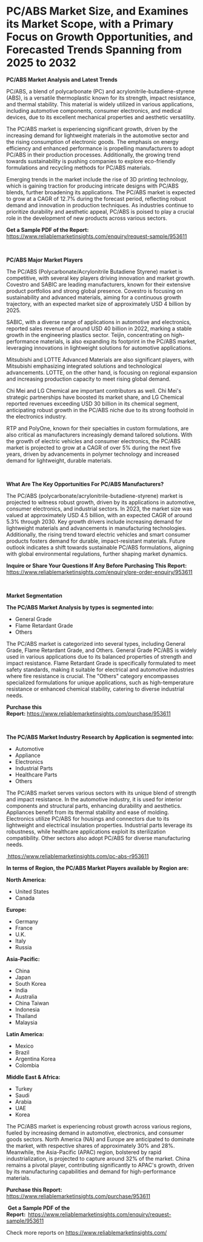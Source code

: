 <p><h1>PC/ABS Market Size, and Examines its Market Scope, with a Primary Focus on Growth Opportunities, and Forecasted Trends Spanning from 2025 to 2032</h1></p><p><strong>PC/ABS Market Analysis and Latest Trends</strong></p>
<p><p>PC/ABS, a blend of polycarbonate (PC) and acrylonitrile-butadiene-styrene (ABS), is a versatile thermoplastic known for its strength, impact resistance, and thermal stability. This material is widely utilized in various applications, including automotive components, consumer electronics, and medical devices, due to its excellent mechanical properties and aesthetic versatility.</p><p>The PC/ABS market is experiencing significant growth, driven by the increasing demand for lightweight materials in the automotive sector and the rising consumption of electronic goods. The emphasis on energy efficiency and enhanced performance is propelling manufacturers to adopt PC/ABS in their production processes. Additionally, the growing trend towards sustainability is pushing companies to explore eco-friendly formulations and recycling methods for PC/ABS materials.</p><p>Emerging trends in the market include the rise of 3D printing technology, which is gaining traction for producing intricate designs with PC/ABS blends, further broadening its applications. The PC/ABS market is expected to grow at a CAGR of 12.7% during the forecast period, reflecting robust demand and innovation in production techniques. As industries continue to prioritize durability and aesthetic appeal, PC/ABS is poised to play a crucial role in the development of new products across various sectors.</p></p>
<p><strong>Get a Sample PDF of the Report:&nbsp;</strong> <a href="https://www.reliablemarketinsights.com/enquiry/request-sample/953611?utm_campaign=2221&utm_medium=2&utm_source=Github&utm_content=ia&utm_term=02042025&utm_id=pcabs">https://www.reliablemarketinsights.com/enquiry/request-sample/953611</a></p>
<p>&nbsp;</p>
<p><strong>PC/ABS Major Market Players</strong></p>
<p><p>The PC/ABS (Polycarbonate/Acrylonitrile Butadiene Styrene) market is competitive, with several key players driving innovation and market growth. Covestro and SABIC are leading manufacturers, known for their extensive product portfolios and strong global presence. Covestro is focusing on sustainability and advanced materials, aiming for a continuous growth trajectory, with an expected market size of approximately USD 4 billion by 2025.</p><p>SABIC, with a diverse range of applications in automotive and electronics, reported sales revenue of around USD 40 billion in 2022, marking a stable growth in the engineering plastics sector. Teijin, concentrating on high-performance materials, is also expanding its footprint in the PC/ABS market, leveraging innovations in lightweight solutions for automotive applications.</p><p>Mitsubishi and LOTTE Advanced Materials are also significant players, with Mitsubishi emphasizing integrated solutions and technological advancements. LOTTE, on the other hand, is focusing on regional expansion and increasing production capacity to meet rising global demand.</p><p>Chi Mei and LG Chemical are important contributors as well. Chi Mei's strategic partnerships have boosted its market share, and LG Chemical reported revenues exceeding USD 30 billion in its chemical segment, anticipating robust growth in the PC/ABS niche due to its strong foothold in the electronics industry.</p><p>RTP and PolyOne, known for their specialties in custom formulations, are also critical as manufacturers increasingly demand tailored solutions. With the growth of electric vehicles and consumer electronics, the PC/ABS market is projected to grow at a CAGR of over 5% during the next five years, driven by advancements in polymer technology and increased demand for lightweight, durable materials.</p></p>
<p>&nbsp;</p>
<p><strong>What Are The Key Opportunities For PC/ABS Manufacturers?</strong></p>
<p><p>The PC/ABS (polycarbonate/acrylonitrile-butadiene-styrene) market is projected to witness robust growth, driven by its applications in automotive, consumer electronics, and industrial sectors. In 2023, the market size was valued at approximately USD 4.5 billion, with an expected CAGR of around 5.3% through 2030. Key growth drivers include increasing demand for lightweight materials and advancements in manufacturing technologies. Additionally, the rising trend toward electric vehicles and smart consumer products fosters demand for durable, impact-resistant materials. Future outlook indicates a shift towards sustainable PC/ABS formulations, aligning with global environmental regulations, further shaping market dynamics.</p></p>
<p><strong>Inquire or Share Your Questions If Any Before Purchasing This Report:</strong> <a href="https://www.reliablemarketinsights.com/enquiry/pre-order-enquiry/953611?utm_campaign=2221&utm_medium=2&utm_source=Github&utm_content=ia&utm_term=02042025&utm_id=pcabs">https://www.reliablemarketinsights.com/enquiry/pre-order-enquiry/953611</a></p>
<p>&nbsp;</p>
<p><strong>Market Segmentation</strong></p>
<p><strong>The PC/ABS Market Analysis by types is segmented into:</strong></p>
<p><ul><li>General Grade</li><li>Flame Retardant Grade</li><li>Others</li></ul></p>
<p><p>The PC/ABS market is categorized into several types, including General Grade, Flame Retardant Grade, and Others. General Grade PC/ABS is widely used in various applications due to its balanced properties of strength and impact resistance. Flame Retardant Grade is specifically formulated to meet safety standards, making it suitable for electrical and automotive industries where fire resistance is crucial. The "Others" category encompasses specialized formulations for unique applications, such as high-temperature resistance or enhanced chemical stability, catering to diverse industrial needs.</p></p>
<p><strong>Purchase this Report:&nbsp;</strong><a href="https://www.reliablemarketinsights.com/purchase/953611?utm_campaign=2221&utm_medium=2&utm_source=Github&utm_content=ia&utm_term=02042025&utm_id=pcabs">https://www.reliablemarketinsights.com/purchase/953611</a></p>
<p>&nbsp;</p>
<p><strong>The PC/ABS Market Industry Research by Application is segmented into:</strong></p>
<p><ul><li>Automotive</li><li>Appliance</li><li>Electronics</li><li>Industrial Parts</li><li>Healthcare Parts</li><li>Others</li></ul></p>
<p><p>The PC/ABS market serves various sectors with its unique blend of strength and impact resistance. In the automotive industry, it is used for interior components and structural parts, enhancing durability and aesthetics. Appliances benefit from its thermal stability and ease of molding. Electronics utilize PC/ABS for housings and connectors due to its lightweight and electrical insulation properties. Industrial parts leverage its robustness, while healthcare applications exploit its sterilization compatibility. Other sectors also adopt PC/ABS for diverse manufacturing needs.</p></p>
<p><a href="https://www.reliablemarketinsights.com/pc-abs-r953611?utm_campaign=2221&utm_medium=2&utm_source=Github&utm_content=ia&utm_term=02042025&utm_id=pcabs">&nbsp;https://www.reliablemarketinsights.com/pc-abs-r953611</a></p>
<p><strong>In terms of Region, the PC/ABS Market Players available by Region are:</strong></p>
<p>
    <p> <strong> North America: </strong>
        <ul>
            <li>United States</li>
            <li>Canada</li>
        </ul>
        </p> 
    <p> <strong> Europe: </strong>
        <ul>
            <li>Germany</li>
            <li>France</li>
            <li>U.K.</li>
            <li>Italy</li>
            <li>Russia</li>
        </ul>
        </p> 
    <p> <strong> Asia-Pacific: </strong>
        <ul>
            <li>China</li>
            <li>Japan</li>
            <li>South Korea</li>
            <li>India</li>
            <li>Australia</li>
            <li>China Taiwan</li>
            <li>Indonesia</li>
            <li>Thailand</li>
            <li>Malaysia</li>
        </ul>
        </p> 
    <p> <strong> Latin America: </strong>
        <ul>
            <li>Mexico</li>
            <li>Brazil</li>
            <li>Argentina Korea</li>
            <li>Colombia</li>
        </ul>
        </p> 
    <p> <strong> Middle East & Africa: </strong>
        <ul>
            <li>Turkey</li>
            <li>Saudi</li>
            <li>Arabia</li>
            <li>UAE</li>
            <li>Korea</li>
        </ul>
    </p>
    </p>
<p><p>The PC/ABS market is experiencing robust growth across various regions, fueled by increasing demand in automotive, electronics, and consumer goods sectors. North America (NA) and Europe are anticipated to dominate the market, with respective shares of approximately 30% and 28%. Meanwhile, the Asia-Pacific (APAC) region, bolstered by rapid industrialization, is projected to capture around 32% of the market. China remains a pivotal player, contributing significantly to APAC's growth, driven by its manufacturing capabilities and demand for high-performance materials.</p></p>
<p><strong>Purchase this Report: </strong><a href="https://www.reliablemarketinsights.com/purchase/953611?utm_campaign=2221&utm_medium=2&utm_source=Github&utm_content=ia&utm_term=02042025&utm_id=pcabs">https://www.reliablemarketinsights.com/purchase/953611</a></p>
<p>&nbsp;<strong>Get a Sample PDF of the Report:&nbsp;&nbsp;</strong><a href="https://www.reliablemarketinsights.com/enquiry/request-sample/953611?utm_campaign=2221&utm_medium=2&utm_source=Github&utm_content=ia&utm_term=02042025&utm_id=pcabs">https://www.reliablemarketinsights.com/enquiry/request-sample/953611</a></p>
<p><strong></strong></p>
<p>Check more reports on <a href="https://www.reliablemarketinsights.com/?utm_campaign=2221&utm_medium=2&utm_source=Github&utm_content=ia&utm_term=02042025&utm_id=pcabs">https://www.reliablemarketinsights.com/</a></p>